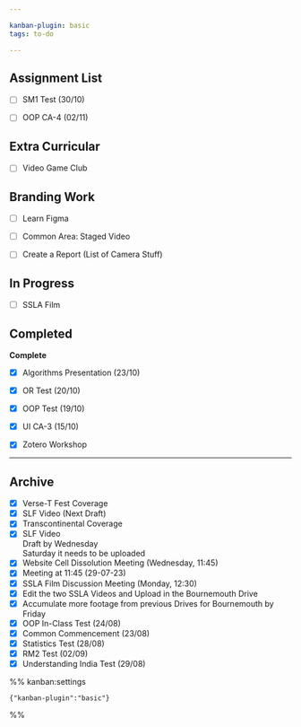 ```yaml
---

kanban-plugin: basic
tags: to-do

---
```


## Assignment List

- [ ] SM1 Test (30/10)
- [ ] OOP CA-4 (02/11)


## Extra Curricular

- [ ] Video Game Club


## Branding Work

- [ ] Learn Figma
- [ ] Common Area: Staged Video
- [ ] Create a Report (List of Camera Stuff)


## In Progress

- [ ] SSLA Film


## Completed

**Complete**
- [x] Algorithms Presentation (23/10)
- [x] OR Test (20/10)
- [x] OOP Test (19/10)
- [x] UI CA-3 (15/10)
- [x] Zotero Workshop


***

## Archive

- [x] Verse-T Fest Coverage
- [x] SLF Video (Next Draft)
- [x] Transcontinental Coverage
- [x] SLF Video <br>Draft by Wednesday<br>Saturday it needs to be uploaded
- [x] Website Cell Dissolution Meeting (Wednesday, 11:45)
- [x] Meeting at 11:45 (29-07-23)
- [x] SSLA Film Discussion Meeting (Monday, 12:30)
- [x] Edit the two SSLA Videos and Upload in the Bournemouth Drive
- [x] Accumulate more footage from previous Drives for Bournemouth by Friday
- [x] OOP In-Class Test (24/08)
- [x] Common Commencement (23/08)
- [x] Statistics Test (28/08)
- [x] RM2 Test (02/09)
- [x] Understanding India Test (29/08)

%% kanban:settings
```
{"kanban-plugin":"basic"}
```
%%